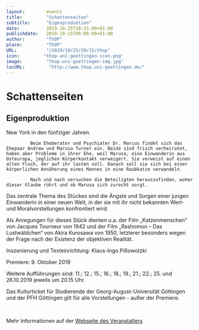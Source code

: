 ```yaml
---
layout:        events
title:         "Schattenseiten"
subtitle:      "Eigenproduktion"
date:          2019-10-25T20:15:00+01:00
publishdate:   2019-10-15T00:00:00+01:00
author:        "ThOP"
place:         "ThOP"
URL:           "/2019/10/25/20/15/thop"
icon:         "thop-uni-goettingen-icon.png"
image:         "thop-uni-goettingen-img.jpg"
locURL:         "http://www.thop.uni-goettingen.de/"
---
```


Schattenseiten
===========

Eigenproduktion
-----------





New York in den fünfziger Jahren. 

             Beim Eheberater und Psychiater Dr. Marcus findet sich das Ehepaar Andrew und Marusa Turner ein. Beide sind frisch verheiratet, haben aber Probleme in ihrer Ehe, weil Marusa, eine Einwanderin aus Osteuropa, jeglichen Körperkontakt verweigert. Sie verweist auf einen alten Fluch, der auf ihr lasten soll. Danach soll sie sich bei einer körperlichen Annäherung eines Mannes in eine Raubkatze verwandeln. 

             Nach und nach versuchen die Beteiligten herauszufinden, woher dieser Glaube rührt und ob Marusa sich zurecht sorgt. 

Das zentrale Thema des Stückes sind die Ängste und Sorgen einer jungen Einwanderin in einer neuen Welt, in der sie mit ihr nicht bekannten Wert- und Moralvorstellungen konfrontiert wird. 

Als Anregungen für dieses Stück dienten u.a. der Film „Katzenmenschen“ von Jacques Tourneur von 1942 und der Film „Rashomon – Das Lustwäldchen“ von Akira Kurosawa von 1950, letzterer besonders wegen der Frage nach der Existenz der objektiven Realität. 

Inszenierung und Texteinrichtung: Klaus-Ingo Pißowotzki

Premiere: 9. Oktober 2019

Weitere Aufführungen sind: 11.; 12.; 15.; 16.; 18.; 19.; 21.; 22.; 25. und 26.10.2019 jeweils um 20.15 Uhr.             

Das Kulturticket für Studierende der Georg-August-Universität Göttingen und der PFH Göttingen gilt für alle Vorstellungen - außer der Premiere.             



 



Mehr Informationen auf der [Webseite des Veranstalters](http://www.thop.uni-goettingen.de/http://www.thop.uni-goettingen.de/sommer2019/201910-schattenseiten.php)

